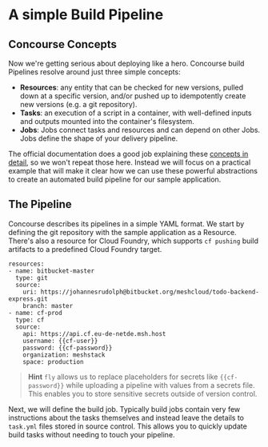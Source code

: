 # A simple Build Pipeline

## Concourse Concepts
Now we're getting serious about deploying like a hero. Concourse build Pipelines resolve around just three simple concepts: 
 - **Resources**: any entity that can be checked for new versions, pulled down at a specific version, and/or pushed up to idempotently create new versions (e.g. a git repository).
 - **Tasks**: an execution of a script in a container, with well-defined inputs and outputs mounted into the container's filesystem.
 - **Jobs**: Jobs connect tasks and resources and can depend on other Jobs. Jobs define the shape of your delivery pipeline.

The official documentation does a good job explaining these [concepts in detail](https://concourse.ci/concepts.html), so we won't repeat those here. Instead we will focus on a practical example that will make it clear how we can use these powerful abstractions to create an automated build pipeline for our sample application. 

## The Pipeline

Concourse describes its pipelines in a simple YAML format. We start by defining the git repository with the sample application as a Resource. There's also a resource for Cloud Foundry, which supports `cf pushing` build artifacts to a predefined Cloud Foundry target.


```YML
resources: 
- name: bitbucket-master
  type: git
  source:
    uri: https://johannesrudolph@bitbucket.org/meshcloud/todo-backend-express.git
    branch: master
- name: cf-prod
  type: cf
  source:
    api: https://api.cf.eu-de-netde.msh.host
    username: {{cf-user}}
    password: {{cf-password}}
    organization: meshstack
    space: production
```

> **Hint** `fly` allows us to replace placeholders for secrets like `{{cf-password}}` while uploading a pipeline with values from a secrets file. This enables you to store sensitive secrets outside of version control. 

Next, we will define the build job. Typically build jobs contain very few instructions about the tasks themselves and instead leave the details to `task.yml` files stored in source control. This allows you to quickly update build tasks without needing to touch your pipeline. 


